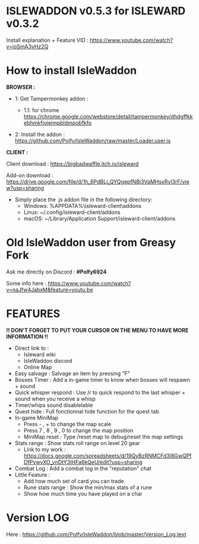 # ISLEWADDON v0.5.3 for ISLEWARD v0.3.2
Install explanation + Feature VID :  https://www.youtube.com/watch?v=ioSmA3vHz2Q

# How to install IsleWaddon
  **BROWSER :**

- 1: Get Tampermonkey addon :

  - 1.1: for chrome https://chrome.google.com/webstore/detail/tampermonkey/dhdgffkkebhmkfjojejmpbldmpobfkfo

- 2: Install the addon : https://github.com/Polfy/IsleWaddon/raw/master/Loader.user.js

 
 **CLIENT :**
  
Client download : https://bigbadwaffle.itch.io/isleward

Add-on download : https://drive.google.com/file/d/1h_6PdBLj_QYQgepfNBj3VaMHsxRyl3rF/view?usp=sharing

* Simply place the .js addon file in the following directory:
    * Windows: %APPDATA%\isleward-client\addons
    * Linux: ~/.config/isleward-client/addons
    * macOS: ~/Library/Application Support/isleward-client/addons

# Old IsleWaddon user from Greasy Fork

Ask me directly on Discord : **#Polfy6924**

Some info here : https://www.youtube.com/watch?v=naJfw4JabxM&feature=youtu.be

# FEATURES

**!! DON'T FORGET TO PUT YOUR CURSOR ON THE MENU TO HAVE MORE INFORMATION !!**

- Direct link to :
  - Isleward wiki
  - IsleWaddon discord
  - Online Map
- Easy salvage : Salvage an item by pressing "F"
- Bosses Timer : Add a in-game timer to know when bosses will respawn + sound
- Quick whisper respond : Use /r to quick respond to the last whisper + sound when you receive a whisp
- Timer/whips sound disablelable
- Quest hide : Full fonctionnal hide function for the quest tab
- In-game MiniMap
  - Press - , + to change the map scale
  - Press 7 , 8 , 9 , 0 to change the map position
  - MiniMap reset : Type /reset map to debug/reset the map settings
- Stats range : Show stats roll range on level 20 gear
  - Link to my work : https://docs.google.com/spreadsheets/d/19QyBzRNMCFd3l8GwQPfDfPvwvXO_vnDtY3IHFa6kQeU/edit?usp=sharing
- Combat Log : Add a combat log in the "reputation" chat
- Little Feature :
  - Add how much set of card you can trade
  - Rune stats range : Show the min/max stats of a rune
  - Show how much time you have played on a char

# Version LOG

Here : https://github.com/Polfy/IsleWaddon/blob/master/Version_Log.text
